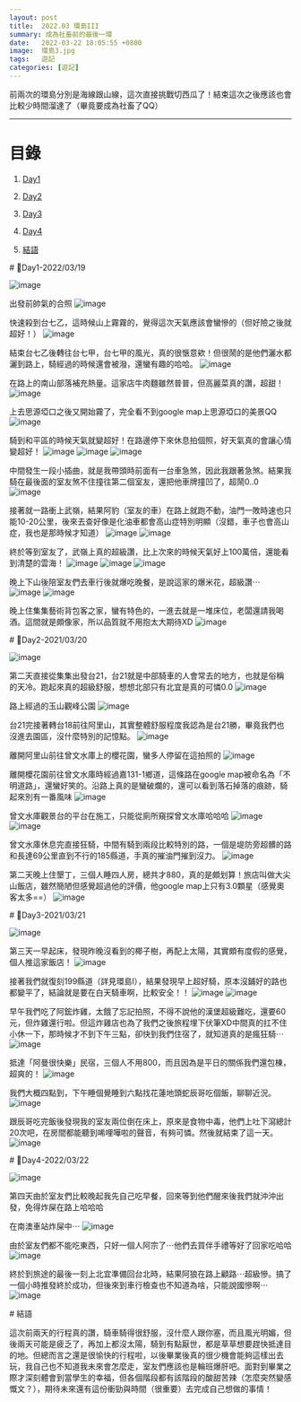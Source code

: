 ```yaml
---
layout: post
title:  2022.03 環島III
summary: 成為社畜前的最後一環
date:   2022-03-22 18:05:55 +0800
image:  環島3.jpg
tags:   遊記
categories: [遊記]
---
```


前兩次的環島分別是海線跟山線，這次直接挑戰切西瓜了！結束這次之後應該也會比較少時間溜達了（畢竟要成為社畜了QQ）

***
# 目錄

1. [Day1](#Day1)

2. [Day2](#Day2)

3. [Day3](#Day3)

4. [Day4](#Day4)

5. [結語](#結語)


<a name="Day1"/>
# 📍Day1-2022/03/19

![image](https://raw.githubusercontent.com/poi0905/blog/master/assets/img/posts/c1.jpg)

出發前帥氣的合照
![image](https://raw.githubusercontent.com/poi0905/blog/master/assets/img/posts/c2.jpg)

快速殺到台七乙，這時候山上霧霧的，覺得這次天氣應該會蠻慘的（但好險之後就超好！）
![image](https://raw.githubusercontent.com/poi0905/blog/master/assets/img/posts/c3.jpg)

結束台七乙後轉往台七甲，台七甲的風光，真的很愜意欸！但很鬧的是他們灑水都灑到路上，騎經過的時候還會被潑，還蠻有趣的哈哈。
![image](https://raw.githubusercontent.com/poi0905/blog/master/assets/img/posts/c4.jpg)

在路上的南山部落補充熱量。這家店牛肉麵雖然普普，但高麗菜真的讚，超甜！
![image](https://raw.githubusercontent.com/poi0905/blog/master/assets/img/posts/c5.jpg)

上去思源埡口之後又開始霧了，完全看不到google map上思源埡口的美景QQ
![image](https://raw.githubusercontent.com/poi0905/blog/master/assets/img/posts/c6.jpg)

騎到和平區的時候天氣就變超好！在路邊停下來休息拍個照，好天氣真的會讓心情變超好！
![image](https://raw.githubusercontent.com/poi0905/blog/master/assets/img/posts/c7.jpg)
![image](https://raw.githubusercontent.com/poi0905/blog/master/assets/img/posts/c8.jpg)
![image](https://raw.githubusercontent.com/poi0905/blog/master/assets/img/posts/c9.jpg)

中間發生一段小插曲，就是我帶頭時前面有一台車急煞，因此我跟著急煞。結果我騎在最後面的室友煞不住撞往第二個室友，還把他車牌撞凹了，超鬧0..0
![image](https://raw.githubusercontent.com/poi0905/blog/master/assets/img/posts/c10.jpg)

接著就一路衝上武嶺，結果阿豹（室友的車）在路上就跑不動，油門一敗時速也只能10-20公里，後來去查好像是化油車都會高山症特別明顯（沒錯，車子也會高山症，我也是那時候才知道）
![image](https://raw.githubusercontent.com/poi0905/blog/master/assets/img/posts/c11.jpg)
![image](https://raw.githubusercontent.com/poi0905/blog/master/assets/img/posts/c12.jpg)

終於等到室友了，武嶺上真的超級讚，比上次來的時候天氣好上100萬倍，還能看到清楚的雲海！
![image](https://raw.githubusercontent.com/poi0905/blog/master/assets/img/posts/c13.jpg)
![image](https://raw.githubusercontent.com/poi0905/blog/master/assets/img/posts/c14.jpg)
![image](https://raw.githubusercontent.com/poi0905/blog/master/assets/img/posts/c15.jpg)

晚上下山後陪室友們去車行後就爆吃晚餐，是說這家的爆米花，超級讚⋯
![image](https://raw.githubusercontent.com/poi0905/blog/master/assets/img/posts/c16.jpg)
![image](https://raw.githubusercontent.com/poi0905/blog/master/assets/img/posts/c17.jpg)

晚上住集集藝術背包客之家，蠻有特色的，一進去就是一堆床位，老闆還請我喝酒。這間就是頗像家，所以品質就不用抱太大期待XD
![image](https://raw.githubusercontent.com/poi0905/blog/master/assets/img/posts/c18.jpg)

<a name="Day2"/>
# 📍Day2-2021/03/20

![image](https://raw.githubusercontent.com/poi0905/blog/master/assets/img/posts/cday2.jpg)

第二天直接從集集出發台21，台21就是中部騎車的人會常去的地方，也就是俗稱的天冷。跑起來真的超級舒服，想想北部只有北宜是真的可憐0.0
![image](https://raw.githubusercontent.com/poi0905/blog/master/assets/img/posts/c19.jpg)

路上經過的玉山觀峰公園
![image](https://raw.githubusercontent.com/poi0905/blog/master/assets/img/posts/c20.jpg)

台21完接著轉台18前往阿里山，其實整體舒服程度我認為是台21勝，畢竟我們也沒進去園區，沒什麼特別的記憶點。
![image](https://raw.githubusercontent.com/poi0905/blog/master/assets/img/posts/c21.jpg)

離開阿里山前往曾文水庫上的櫻花園，蠻多人停留在這拍照的
![image](https://raw.githubusercontent.com/poi0905/blog/master/assets/img/posts/c22.jpg)

離開櫻花園前往曾文水庫時經過嘉131-1鄉道，這條路在google map被命名為「不明道路」，還蠻好笑的。沿路上真的是蠻破爛的，還可以看到落石掉落的痕跡，騎起來別有一番風味
![image](https://raw.githubusercontent.com/poi0905/blog/master/assets/img/posts/c23.jpg)

曾文水庫觀景台的平台在施工，只能從廁所窺探曾文水庫哈哈哈
![image](https://raw.githubusercontent.com/poi0905/blog/master/assets/img/posts/c24.jpg)
![image](https://raw.githubusercontent.com/poi0905/blog/master/assets/img/posts/c25.jpg)

曾文水庫休息完直接狂騎，中間有騎到兩段比較特別的路，一個是堤防旁超髒的路和長達69公里直到不行的185縣道，手真的摧油門摧到沒力。
![image](https://raw.githubusercontent.com/poi0905/blog/master/assets/img/posts/c26.jpg)

第二天晚上住墾丁，三個人睡四人房，總共才880，真的是頗划算！旅店叫做大尖山飯店，雖然簡陋但感覺超過他的評價，他google map上只有3.0顆星（感覺奧客太多==）
![image](https://raw.githubusercontent.com/poi0905/blog/master/assets/img/posts/c27.jpg)

<a name="Day3"/>
# 📍Day3-2021/03/21

![image](https://raw.githubusercontent.com/poi0905/blog/master/assets/img/posts/cday3.jpg)

第三天一早起床，發現昨晚沒看到的椰子樹，再配上太陽，其實頗有度假的感覺，個人推這家飯店！
![image](https://raw.githubusercontent.com/poi0905/blog/master/assets/img/posts/c37.jpg)

接著我們就復刻199縣道（詳見環島I），結果發現早上超好騎，原本沒鋪好的路也都變平了，結論就是要在白天騎車啊，比較安全！！
![image](https://raw.githubusercontent.com/poi0905/blog/master/assets/img/posts/c36(1).jpg)
![image](https://raw.githubusercontent.com/poi0905/blog/master/assets/img/posts/c36(2).jpg)

早午我們吃了阿鋐炸雞，太餓了忘記拍照，不得不說他的漢堡超級難吃，還要60元，但炸雞還行啦。但這炸雞店也為了我們之後旅程埋下伏筆XD中間真的扛不住小休一下，那時候才不到下午三點，卻快到我們住宿了，就知道真的是瘋狂騎⋯
![image](https://raw.githubusercontent.com/poi0905/blog/master/assets/img/posts/c33.jpg)

抵達「阿曼很快樂」民宿，三個人不用800，而且因為是平日的關係我們還包棟，超爽的！
![image](https://raw.githubusercontent.com/poi0905/blog/master/assets/img/posts/c34.jpg)

我們大概四點到，下午睡個覺睡到六點找花蓮地頭蛇辰哥吃個飯，聊聊近況。
![image](https://raw.githubusercontent.com/poi0905/blog/master/assets/img/posts/c32.jpg)

跟辰哥吃完飯後發現我的室友兩位倒在床上，原來是食物中毒，他們上吐下瀉總計20次吧，在房間都能聽到唏哩嘩啦的聲音，有夠可憐。然後就結束了這一天。
![image](https://raw.githubusercontent.com/poi0905/blog/master/assets/img/posts/c31.jpg)

<a name="Day4"/>
# 📍Day4-2022/03/22

![image](https://raw.githubusercontent.com/poi0905/blog/master/assets/img/posts/cday4.jpg)

第四天由於室友們比較晚起我先自己吃早餐，回來等到他們醒來後我們就沖沖出發，免得炸屎在路上哈哈哈

在南澳車站炸屎中⋯
![image](https://raw.githubusercontent.com/poi0905/blog/master/assets/img/posts/c30.jpg)

由於室友們都不能吃東西，只好一個人阿宗了⋯他們去買伴手禮等好了回家吃哈哈
![image](https://raw.githubusercontent.com/poi0905/blog/master/assets/img/posts/c29(1).jpg)

終於到旅途的最後一刻上北宜準備回台北時，結果阿狼在路上顧路⋯超級慘。搞了一個小時推發終於成功，但後來到車行檢查也不知道為啥，只能說國慘啊⋯
![image](https://raw.githubusercontent.com/poi0905/blog/master/assets/img/posts/c29(2).jpg)

<a name="結語"/>
# 結語

這次前兩天的行程真的讚，騎車騎得很舒服，沒什麼人跟你塞，而且風光明媚，但後兩天可能是疲乏了，再加上都沒太陽，騎到有點厭世，都是草草想要趕快抵達目的地。但總而言之還是很愉快的行程啦，以後畢業後真的很少機會能夠這樣出去玩，我自己也不知道我未來會怎麼走，室友們應該也是輪班爆肝吧。面對到畢業之際才深刻體會到當學生的幸福，但各個階段都有該階段的酸甜苦辣（怎麼突然變感慨文？），期待未來還有這份衝勁與時間（很重要）去完成自己想做的事情！



          
                        
